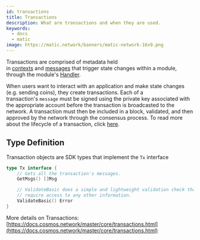 ```yaml
---
id: transactions
title: Transactions
description: What are transactions and when they are used.
keywords:
  - docs
  - matic
image: https://matic.network/banners/matic-network-16x9.png 
---
```


Transactions are comprised of metadata held in [contexts](https://docs.cosmos.network/master/core/context.html) and [messages](https://docs.cosmos.network/master/building-modules/messages-and-queries.html) that trigger state changes within a module, through the module's [Handler](https://docs.cosmos.network/master/building-modules/handler.html).

When users want to interact with an application and make state changes (e.g. sending coins), they create transactions. Each of a transaction's `message` must be signed using the private key associated with the appropriate account before the transaction is broadcasted to the network. A transaction must then be included in a block, validated, and then approved by the network through the consensus process. To read more about the lifecycle of a transaction, click [here](https://docs.cosmos.network/master/basics/tx-lifecycle.html).

## **Type Definition**

Transaction objects are SDK types that implement the `Tx` interface

```go
type Tx interface {
	// Gets all the transaction's messages.
	GetMsgs() []Msg

	// ValidateBasic does a simple and lightweight validation check that doesn't
	// require access to any other information.
	ValidateBasic() Error
}
```

More details on Transactions: [https://docs.cosmos.network/master/core/transactions.html](https://docs.cosmos.network/master/core/transactions.html)